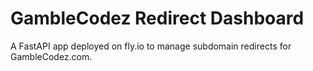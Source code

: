 # GambleCodez Redirect Dashboard

A FastAPI app deployed on fly.io to manage subdomain redirects for GambleCodez.com.
